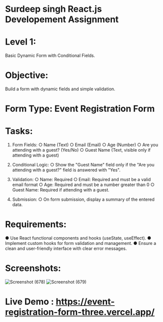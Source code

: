# Surdeep singh React.js Developement Assignment

# Level 1: 
Basic Dynamic Form with Conditional Fields.

# Objective: 
Build a form with dynamic fields and simple validation.

# Form Type: Event Registration Form

# Tasks:
1. Form Fields:
○ Name (Text)
○ Email (Email)
○ Age (Number)
○ Are you attending with a guest? (Yes/No)
○ Guest Name (Text, visible only if attending with a guest)

2. Conditional Logic:
○ Show the "Guest Name" field only if the "Are you attending with a guest?"
field is answered with "Yes".

3. Validation:
○ Name: Required
○ Email: Required and must be a valid email format
○ Age: Required and must be a number greater than 0
○ Guest Name: Required if attending with a guest.

4. Submission:
○ On form submission, display a summary of the entered data.

# Requirements:
● Use React functional components and hooks (useState, useEffect).
● Implement custom hooks for form validation and management.
● Ensure a clean and user-friendly interface with clear error messages.

# Screenshots:
![Screenshot (678)](https://github.com/sachindolase/event-registration-form/assets/125812863/2d555172-8761-4b7d-9425-f928a3b49a21)
![Screenshot (679)](https://github.com/sachindolase/event-registration-form/assets/125812863/e7052a02-1644-43e3-9f76-53568242c193)

# Live Demo : https://event-registration-form-three.vercel.app/

